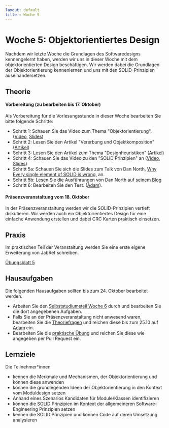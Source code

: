 ```yaml
---
layout: default
title : Woche 5
---
```


# Woche 5: Objektorientiertes Design

Nachdem wir letzte Woche die Grundlagen des Softwaredesigns kennengelernt haben, werden wir uns in dieser Woche mit dem objektorientierten Design beschäftigen. Wir werden dabei die Grundlagen der Objektorientierung kennenlernen und uns mit den SOLID-Prinzipien auseinandersetzen.

## Theorie

#### Vorbereitung (zu bearbeiten bis 17. Oktober)

Als Vorbereitung für die Vorlesungsstunde in dieser Woche bearbeiten Sie bitte folgende Schritte:

* Schritt 1: Schauen Sie das Video zum Thema "Objektorientierung".  ([Video](https://unibas.cloud.panopto.eu/Panopto/Pages/Viewer.aspx?id=c790f755-19db-40a2-8e87-b06700bf7366), [Slides](./slides/OO-Design.pdf))
* Schritt 2: Lesen Sie den Artikel "Vererbung und Objektkomposition" ([Artikel](./oo-composition-vs-inheritance.html))
* Schritt 3: Lesen Sie den Artikel zum Thema "Designheuristiken" ([Artikel](./oo-design-heuristics))
* Schritt 4: Schauen Sie das Video zu den "SOLID Prinzipien" an ([Video](https://unibas.cloud.panopto.eu/Panopto/Pages/Viewer.aspx?id=aa0ba520-7e28-4ad8-b112-b06700bf7364), [Slides](./slides/OO-Solid.pdf))
* Schritt 5a: Schauen Sie sich die Slides zum Talk von Dan North, [Why Every single element of SOLID is wrong](https://speakerdeck.com/tastapod/why-every-element-of-solid-is-wrong?slide=20), an. 
* Schritt 5b: Lesen Sie die Ausführungen von Dan North auf [seinem Blog](https://dannorth.net/cupid-the-back-story/)
* Schritt 6: Bearbeiten Sie den Test. ([Adam](https://adam.unibas.ch/goto_adam_tst_1629488.html)).

####  Präsenzveranstaltung vom 18. Oktober

In der Präsenzveranstaltung werden wir die SOLID-Prinzipien vertieft diskutieren. Wir werden auch ein Objektorientiertes Design für eine einfache Anwendung erstellen und dabei CRC Karten praktisch einsetzen. 


## Praxis

Im praktischen Teil der Veranstaltung werden Sie eine erste eigene Erweiterung von JabRef schreiben. 

[Übungsblatt 5](../exercises/jabref-extension)


## Hausaufgaben

Die folgenden Hausaufgaben sollten bis zum 24. Oktober bearbeitet werden. 

* Arbeiten Sie den [Selbststudiumsteil Woche 6](../week6/index) durch und bearbeiten Sie die dort angegebenen Aufgaben. 
* Falls Sie an der Präsenzveranstaltung nicht anwesend waren, bearbeiten Sie die [Theoriefragen](theory-exercises) und reichen diese bis zum 25.10 auf [Adam](https://adam.unibas.ch/goto_adam_exc_1629562.html) ein. 
* Bearbeiten Sie die [praktische Übung](../exercises/jabref-extension) und reichen Sie diese wie angegeben per Pull Request ein. 

## Lernziele

Die Teilnehmer*innen

- kennen die Merkmale und Mechanismen, der Objektorientierung und können diese anwenden
- können die grundlegenden Ideen der Objektorientierung in den Kontext vom Moduldesign setzen
- Anhand eines Szenarios Kandidaten für Module/Klassen identifizieren
- können die SOLID Prinzipien im Kontext der allgemeineren Software-Engineering Prinzipien setzen
- kennen die SOLID Prinzipien und können Code auf deren Umsetzung analysieren
